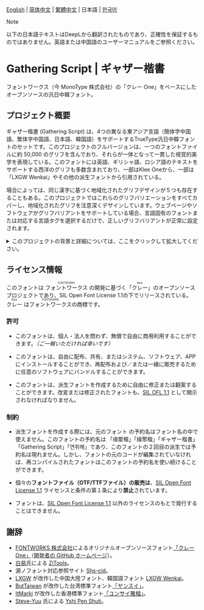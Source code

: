 [English](./README.md) | <span lang="zh-CN"> [简体中文](./REASME-ZHS.md) </span> | <span lang="zh-TW"> [繁體中文](./README-ZHT.md) </span> | <span lang="ja-JP"> 日本語 </span> | <span lang="ko-KR"> [한국어](./README-KR.md) </span>

> [!Note]
> <div lang="ja-JP">
> 以下の日本語テキストはDeepLから翻訳されたものであり、正確性を保証するものではありません。英語または中国語のユーザーマニュアルをご参照ください。 
> </div>
 
<div lang="ja-jp"> 
  
# Gathering Script | ギャザー楷書
 フォントワークス（今 MonoType 株式会社）の「クレー One」をベースにしたオープンソースの汎日中韓フォント。
 
## プロジェクト概要 
 ギャザー楷書 (Gathering Script) は、4つの異なる東アジア言語（簡体字中国語、繁体字中国語、日本語、韓国語）をサポートするTrueType汎日中韓フォントのセットです。このプロジェクトのフルバージョンは、一つのフォントファイルに約 50,000 のグリフを含んでおり、それらが一体となって一貫した視覚的美学を表現している。このフォントには英語、ギリシャ語、ロシア語のテキストをサポートする西洋のグリフも多数含まれており、一部はKlee Oneから、一部は 「LXGW Wenkai」やその他の派生フォントから引用されている。   
  
 場合によっては、同じ漢字に基づく地域化されたグリフデザインが５つも存在することもある。このプロジェクトではこれらのグリフバリエーションをすべてカバーし、地域化されたグリフを注意深くデザインしています。ウェブページやソフトウェアがグリフバリアントをサポートしている場合、言語固有のフォントまたは対応する言語タグを選択するだけで、正しいグリフバリアントが正常に設定されます。
 
   <details>  
   <summary>このプロジェクトの背景と詳細については、ここをクリックして拡大してください。</summary> 
   
   2020年12月、日本の有名フォントメーカー FONTWORKS が GitHub で [「クレー One」](https://github.com/fontworks-fonts/Klee) 
   フォントをオープンソースライセンスで公開し、フォントコミュニティに衝撃を与えた。その静かなデザインは、伝統的なスクリプトフォントやテキストフォントとは一線を画すエレガントな外観で、中国のユーザーに人気がある。クレー One は通常の教科書体と比べて伝統的な活字体の特徴を残しており、2021 年には LXGW がこのフォントを追加・修正して [LXGW WenKai](https://github.com/lxgw/LxgwWenKai) フォントを作成し、広く歓迎されている。さらに、一部のフォントデザイナーや愛好家たちは、[「ヤンスイ」](https://github.com/ButTaiwan/iansui)[「ユンサイ雅楷」](https://github.com/ItMarki/jyunsaikaai)など、他の派生フォントも制作している。フォントデザイナー／マニアの努力のおかげで、「クレー One」から派生した一連のフォントは、オリジナルのものよりもはるかに多くの文字をサポートしている。
   
   しかし、異なるグリフ間の調和が問題である。オリジナルの「クレー One」や他の派生プロジェクトと同じグリフもあれば、修正されたものもある。「クレー One」に含まれていない文字については、新しく追加された文字の比率や骨格に若干の違いがある。これらの新しい追加は、異なるグリフを比較するとより明白になる。グリフの調和は、大規模な文字セットと標準化の間で緊急の問題となっている。
   
   このプロジェクトは、源ノゴシックや源ノ明朝のように、大きな文字セットとグリフの統合を組み合わせたフォントを作りたいという私たちの願いから生まれた。
   </details> 
  
## ライセンス情報
 このフォントは <ruby>フォントワークス<rp>(</rp><rt>FONTWORKS</rt><rp>)</rp></ruby> の開発に基づく「<ruby>クレー<rp>(</rp><rt>Klee</rt><rp>)</rp></ruby>」のオープンソースプロジェクトであり、SIL Open Font License 1.1の下でリリースされている。<ruby>クレー<rp>(</rp><rt>Klee</rt><rp>)</rp></ruby> は<ruby>フォントワークス<rp>(</rp><rt>FONTWORKS</rt><rp>)</rp></ruby>の商標です。
  
### 許可   
 - このフォントは、個人・法人を問わず、無償で自由に商用利用することができます。*（ご一報いただければ幸いです）*

 - このフォントは、自由に配布、共有、またはシステム、ソフトウェア、APPにインストールすることができ、再配布および／または一緒に販売するために任意のソフトウェアにバンドルすることができます。 
 - このフォントは、派生フォントを作成するために自由に修正または翻案することができます。改変または修正されたフォントも、[SIL OFL 1.1](https://scripts.sil.org/OFL) として開示されなければなりません。 

### 制約
- 派生フォントを作成する際には、元のフォント の予約名はフォント名の中で使えません。このフォントの予約名は
「<span lang="zh-cn">缘聚楷</span>」「<span lang="zh-tw">緣聚楷</span>」「<span lang="ja-jp">ギャザー楷書</span>」「Gathering Script」「<span lang="ko-kr">연취해</span>」であり、このフォントの２回目の派生では予約名は現れません。しかし、フォントの元のコードが編集されていなければ、再コンパイルされたフォントはこのフォントの予約名を使い続けることができます。
  
 - 個々の**フォントファイル（OTF/TTFファイル）の販売は**、[SIL Open Font License 1.1](https://scripts.sil.org/OFL) ライセンスと条件の第１条により**禁止**されています。

 - フォントは、[SIL Open Font License 1.1](https://scripts.sil.org/OFL) 以外のライセンスのもとで発行することはできません。

## 謝辞 
 - [FONTWORKS 株式会社](http://fontworks.co.jp)によるオリジナルオープンソースフォント[「クレー One」](https://github.com/fontworks-fonts/Klee)（[開発者の GitHub ホームページ](https://github.com/fontworks-fonts/)）。
- [白易](https://github.com/yi-bai)氏による [ZiTools](https://zi.tools)。  
- 源ノフォント対応参照サイト [Shs-cid](https://github.com/NightFurySL2001/shs-cid)。
- [LXGW](https://github.com/lxgw) が改作した中国大陸フォント、韓国語フォント [LXGW Wenkai](https://github.com/lxgw/LxgwWenKai)。
- [ButTaiwan](https://github.com/ButTaiwan) が改作した台湾標準フォント[「ヤンスイ」](https://github.com/ButTaiwan/iansui)。
- [ItMarki](https://github.com/ItMarki) が改作した香港標準フォント[「ユンサイ雅楷」](https://github.com/ItMarki/jyunsaikaai)。
- [Steve-Yuu](https://github.com/Steve-Yuu) 氏による [Yshi Pen Shuti](https://github.com/Steve-Yuu/YshiPen-Shuti)。 
  
</div>
